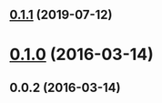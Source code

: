 <a name="0.1.1"></a>
## [0.1.1](https://github.com/ipfs/js-ipfs-multipart/compare/v0.1.0...v0.1.1) (2019-07-12)



<a name="0.1.0"></a>
# [0.1.0](https://github.com/ipfs/js-ipfs-multipart/compare/v0.0.2...v0.1.0) (2016-03-14)



<a name="0.0.2"></a>
## 0.0.2 (2016-03-14)



